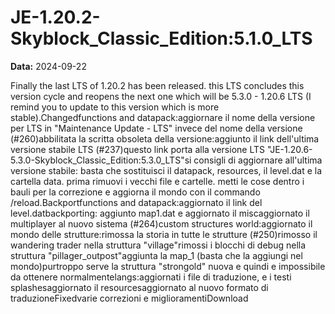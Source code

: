 # JE-1.20.2-Skyblock_Classic_Edition:5.1.0_LTS

**Data:** 2024-09-22

Finally the last LTS of 1.20.2 has been released. this LTS concludes this version cycle and reopens the next one which will be 5.3.0 - 1.20.6 LTS (I remind you to update to this version which is more stable).Changedfunctions and datapack:aggiornare il nome della versione per LTS in "Maintenance Update - LTS" invece del nome della versione (#260)abbilitata la scritta obsoleta della versione:aggiunto il link dell'ultima versione stabile LTS (#237)questo link porta alla versione LTS "JE-1.20.6-5.3.0-Skyblock_Classic_Edition:5.3.0_LTS"si consigli di aggiornare all'ultima versione stabile: basta che sostituisci il datapack, resources, il level.dat e la cartella data. prima rimuovi i vecchi file e cartelle. metti le cose dentro i bauli per la correzione e aggiorna il mondo con il commando /reload.Backportfunctions and datapack:aggiornato il link del level.datbackporting: aggiunto map1.dat e aggiornato il miscaggiornato il multiplayer al nuovo sistema (#264)custom structures world:aggiornato il mondo delle strutture:rimossa la storia in tutte le strutture (#250)rimosso il wandering trader nella struttura "village"rimossi i blocchi di debug nella struttura "pillager_outpost"aggiunta la map_1 (basta che la aggiungi nel mondo)purtroppo serve la struttura "strongold" nuova e quindi e impossibile da ottenere normalmentelangs:aggiornati i file di traduzione, e i testi splashesaggiornato il resourcesaggiornato al nuovo formato di traduzioneFixedvarie correzioni e miglioramentiDownload
